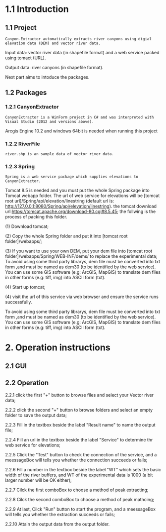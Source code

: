 # 1.1 Introduction

## 1.1 Project

	Canyon-Extractor automatically extracts river canyons using digial elevation data (DEM) and vector river data.

Input data: vector river data (in shapefile format) and a web service packed using tomact (URL).

Output data: river canyons (in shapefile format).

Next part aims to intoduce the packages.

## 1.2 Packages

### 1.2.1 CanyonExtractor

	CanyonExtractor is a WinForm project in C# and was interpreted with Visual Studio (2012 and versions above).

Arcgis Engine 10.2 and windows 64bit is needed when running this project

### 1.2.2 RiverFile
	river.shp is an sample data of vector river data.

### 1.2.3 Spring 

	Spring is a web service package which supplies elevations to CanyonExtractor.

Tomcat 8.5 is needed and you must put the whole Spring package into Tomcat webapp folder. The url of web service for elevations will be [tomcat root url]/Spring/api/elevation/linestring (default url is: http://127.0.0.1:8080/Spring/api/elevation/linestring).
the tomcat download url:https://tomcat.apache.org/download-80.cgi#8.5.45; the follwing is the process of packing this folder.

(1) Download tomcat;

(2) Copy the whole Spring folder and put it into [tomcat root folder]/webapps/;

(3) If you want to use your own DEM, put your dem file into [tomcat root folder]/webapps/Spring/WEB-INF/dems/ to replace the experimental data; To avoid using some third party librarys, dem file must be converted into txt form ,and must be named as dem30 (to be identified by the web service). You can use some GIS software (e.g: ArcGIS, MapGIS) to translate dem files in other forms (e.g: tiff, img) into ASCII form (txt).

(4) Start up tomcat;

(4) visit the url of this service via web browser and ensure the service runs successfully.


To avoid using some third party librarys, dem file must be converted into txt form ,and must be named as dem30 (to be identified by the web service). You can use some GIS software (e.g: ArcGIS, MapGIS) to translate dem files in other forms (e.g: tiff, img) into ASCII form (txt).

# 2. Operation instructions

## 2.1 GUI


## 2.2 Operation
2.2.1 click the first "+" button to browse files and select your Vector river data;

2.2.2 click the second "+" button to browse folders and select an empty folder to save the output data;

2.2.3 Fill in the textbox beside the label "Result name" to name the output file;

2.2.4 Fill an url in the textbox beside the label "Service" to determine thr web service for elevations;

2.2.5 Click the "Test" button to check the connection of the service, and a meessageBox will tells you whether the connection succeeds or fails;

2.2.6 Fill a number in the textbox beside the label "WT" which sets the basic width of the river buffers, and WT of the experimental data is 1000 (a bit larger number will be OK either);

2.2.7 Cilck the first comboBox to choose a method of peak extracting;

2.2.8 Cilck the second comboBox to choose a method of peak mathcing;

2.2.9 At last, Cilck "Run" button to start the program, and a meessageBox will tells you whether the extraction succeeds or fails;

2.2.10 Attain the output data from the output folder.
